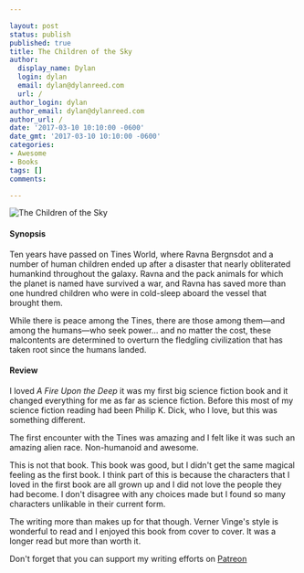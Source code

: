 ```yaml
---

layout: post
status: publish
published: true
title: The Children of the Sky
author:
  display_name: Dylan
  login: dylan
  email: dylan@dylanreed.com
  url: /
author_login: dylan
author_email: dylan@dylanreed.com
author_url: /
date: '2017-03-10 10:10:00 -0600'
date_gmt: '2017-03-10 10:10:00 -0600'
categories:
- Awesome
- Books
tags: []
comments:

---
```

![The Children of the Sky](https://raw.githubusercontent.com/dylanreed/dylanreed.com/gh-pages/Images/emerge.jpg)

<h4>Synopsis</h4>

Ten years have passed on Tines World, where Ravna Bergnsdot and a number of human children ended up after a disaster that nearly obliterated humankind throughout the galaxy. Ravna and the pack animals for which the planet is named have survived a war, and Ravna has saved more than one hundred children who were in cold-sleep aboard the vessel that brought them.

While there is peace among the Tines, there are those among them—and among the humans—who seek power… and no matter the cost, these malcontents are determined to overturn the fledgling civilization that has taken root since the humans landed.

<h4>Review</h4>

I loved *A Fire Upon the Deep* it was my first big science fiction book and it changed everything for me as far as science fiction. Before this most of my science fiction reading had been Philip K. Dick, who I love, but this was something different. 

The first encounter with the Tines was amazing and I felt like it was such an amazing alien race. Non-humanoid and awesome. 

This is not that book. This book was good, but I didn't get the same magical feeling as the first book. I think part of this is because the characters that I loved in the first book are all grown up and I did not love the people they had become. I don't disagree with any choices made but I found so many characters unlikable in their current form. 

The writing more than makes up for that though. Verner Vinge's style is wonderful to read and I enjoyed this book from cover to cover. It was a longer read but more than worth it. 

Don't forget that you can support my writing efforts on [Patreon](https://www.patreon.com/dylanreed)